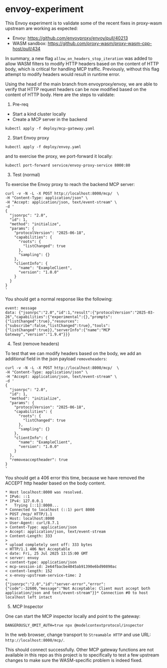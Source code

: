 # envoy-experiment

This Envoy experiment is to validate some of the recent fixes in proxy-wasm upstream are working as expected:
* Envoy: https://github.com/envoyproxy/envoy/pull/40213
* WASM sandbox: https://github.com/proxy-wasm/proxy-wasm-cpp-host/pull/434

In summary, a new flag `allow_on_headers_stop_iteration` was added to allow WASM filters to modify HTTP headers
based on the content of HTTP body, which is critical for handling MCP traffic. Previously, without this flag
attempt to modify headers would result in runtime error.

Using the head of the main branch from envoyproxy/envoy, we are able to verify that HTTP request headers can be 
now modified based on the content of HTTP body. Here are the steps to validate:

1. Pre-req

* Start a kind cluster locally
* Create a MCP server in the backend

```
kubectl apply -f deploy/mcp-gateway.yaml
```

2. Start Envoy proxy

```
kubectl apply -f deploy/envoy.yaml
```

and to exercise the proxy, we port-forward it locally:

```
kubectl port-forward service/envoy-proxy-service 8000:80
```

3. Test (normal)

To exercise the Envoy proxy to reach the backend MCP server:

```
curl -v -N -L -X POST http://localhost:8000/mcp/  \
-H "Content-Type: application/json" \
-H "Accept: application/json, text/event-stream" \
-d '
{
  "jsonrpc": "2.0",
  "id": 1,
  "method": "initialize",
  "params": {
    "protocolVersion": "2025-06-18",
    "capabilities": {
      "roots": {
        "listChanged": true
      },
      "sampling": {}
    },
    "clientInfo": {
      "name": "ExampleClient",
      "version": "1.0.0"
    }
  }
}
'
```

You should get a normal response like the following:

```
event: message
data: {"jsonrpc":"2.0","id":1,"result":{"protocolVersion":"2025-03-26","capabilities":{"experimental":{},"prompts":{"listChanged":true},"resources":{"subscribe":false,"listChanged":true},"tools":{"listChanged":true}},"serverInfo":{"name":"MCP Gateway","version":"1.9.4"}}}
```

4. Test (remove headers)

To test that we can modify headers based on the body, we add an additional field in the json payload `removeheaders`:

```
curl -v -N -L -X POST http://localhost:8000/mcp/  \
-H "Content-Type: application/json" \
-H "Accept: application/json, text/event-stream" \
-d '
{
  "jsonrpc": "2.0",
  "id": 1,
  "method": "initialize",
  "params": {
    "protocolVersion": "2025-06-18",
    "capabilities": {
      "roots": {
        "listChanged": true
      },
      "sampling": {}
    },
    "clientInfo": {
      "name": "ExampleClient",
      "version": "1.0.0"
    }
  },
  "removeacceptheader": true
}
'
```

You should get a 406 error this time, because we have removed the ACCEPT http header based on the body content.

```
* Host localhost:8000 was resolved.
* IPv6: ::1
* IPv4: 127.0.0.1
*   Trying [::1]:8000...
* Connected to localhost (::1) port 8000
> POST /mcp/ HTTP/1.1
> Host: localhost:8000
> User-Agent: curl/8.7.1
> Content-Type: application/json
> Accept: application/json, text/event-stream
> Content-Length: 333
> 
* upload completely sent off: 333 bytes
< HTTP/1.1 406 Not Acceptable
< date: Fri, 25 Jul 2025 13:15:00 GMT
< server: envoy
< content-type: application/json
< mcp-session-id: 2e64fbacbe4045ab91390e6bd90890ac
< content-length: 152
< x-envoy-upstream-service-time: 2
< 
{"jsonrpc":"2.0","id":"server-error","error":{"code":-32600,"message":"Not Acceptable: Client must accept both application/json and text/event-stream"}}* Connection #0 to host localhost left intact
```

5. MCP Inspector

One can start the MCP inspector locally and point to the gateway:

```
DANGEROUSLY_OMIT_AUTH=true npx @modelcontextprotocol/inspector
```

In the web browser, change transport to `Streamable HTTP` and use URL: `http://localhost:8000/mcp/`.

This should connect successfully. Other MCP gateway functions are not available in this repo as this project is to specifically 
to test a few upstream changes to make sure the WASM-specific problem is indeed fixed.
